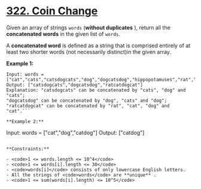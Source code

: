 # [322. Coin Change](https://leetcode.com/problems/coin-change/description/)

Given an array of strings <code>words</code> (**without duplicates** ), return
all the **concatenated words** in the given list of <code>words</code>.

A **concatenated word** is defined as a string that is comprised entirely of at
least two shorter words (not necessarily distinct)in the given array.

**Example 1:**

````
Input: words = ["cat","cats","catsdogcats","dog","dogcatsdog","hippopotamuses","rat","ratcatdogcat"]
Output: ["catsdogcats","dogcatsdog","ratcatdogcat"]
Explanation: "catsdogcats" can be concatenated by "cats", "dog" and "cats";
"dogcatsdog" can be concatenated by "dog", "cats" and "dog";
"ratcatdogcat" can be concatenated by "rat", "cat", "dog" and "cat".```

**Example 2:**

````

Input: words = ["cat","dog","catdog"] Output: ["catdog"]

```

**Constraints:**

- <code>1 <= words.length <= 10^4</code>
- <code>1 <= words[i].length <= 30</code>
- <code>words[i]</code> consists of only lowercase English letters.
- All the strings of <code>words</code> are **unique** .
- <code>1 <= sum(words[i].length) <= 10^5</code>
```
